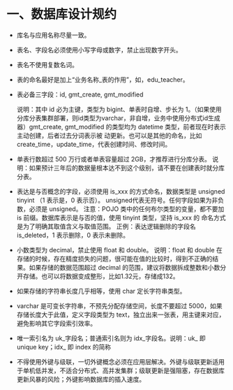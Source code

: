# 一、数据库设计规约

- 库名与应用名称尽量一致。

- 表名、字段名必须使用小写字母或数字，禁止出现数字开头。

- 表名不使用复数名词。

- 表的命名最好是加上“业务名称_表的作用”，如，edu_teacher。

- 表必备三字段：id, gmt_create, gmt_modified

  说明：其中 id 必为主键，类型为 bigint、单表时自增、步长为 1。（如果使用分库分表集群部署，则id类型为varchar，非自增，业务中使用分布式id生成器）gmt_create, gmt_modified 的类型均为 datetime 类型，前者现在时表示主动创建，后者过去分词表示被 动更新。也可以是其他的命名，比如create_time，update_time，代表创建时间、修改时间。

- 单表行数超过 500 万行或者单表容量超过 2GB，才推荐进行分库分表。 说明：如果预计三年后的数据量根本达不到这个级别，请不要在创建表时就分库分表。 

- 表达是与否概念的字段，必须使用 is_xxx 的方式命名，数据类型是 unsigned tinyint （1 表示是，0 表示否）。 unsigned代表无符号。任何字段如果为非负数，必须是 unsigned。 注意：POJO 类中的任何布尔类型的变量，都不要加 is 前缀。数据库表示是与否的值，使用 tinyint 类型，坚持 is_xxx 的 命名方式是为了明确其取值含义与取值范围。 正例：表达逻辑删除的字段名 is_deleted，1 表示删除，0 表示未删除。 

- 小数类型为 decimal，禁止使用 float 和 double。 说明：float 和 double 在存储的时候，存在精度损失的问题，很可能在值的比较时，得到不正确的结果。如果存储的数据范围超过 decimal 的范围，建议将数据拆成整数和小数分开存储。也可以将数据变成整形，比如1.32元，存储成132。

- 如果存储的字符串长度几乎相等，使用 char 定长字符串类型。 

- varchar 是可变长字符串，不预先分配存储空间，长度不要超过 5000，如果存储长度大于此值，定义字段类型为 text，独立出来一张表，用主键来对应，避免影响其它字段索引效率。

- 唯一索引名为 uk_字段名；普通索引名则为 idx_字段名。说明：uk_ 即 unique key；idx_ 即 index 的简称

- 不得使用外键与级联，一切外键概念必须在应用层解决。外键与级联更新适用于单机低并发，不适合分布式、高并发集群；级联更新是强阻塞，存在数据库更新风暴的风险；外键影响数据库的插入速度。 